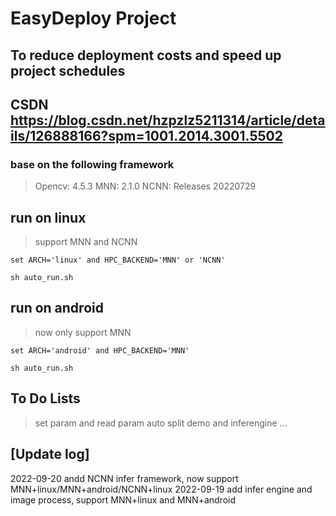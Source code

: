 # EasyDeploy Project
## To reduce deployment costs and speed up project schedules
## CSDN https://blog.csdn.net/hzpzlz5211314/article/details/126888166?spm=1001.2014.3001.5502

### base on the following framework
> Opencv: 4.5.3
> MNN: 2.1.0
> NCNN: Releases 20220729

## run on linux
> support MNN and NCNN
```
set ARCH='linux' and HPC_BACKEND='MNN' or 'NCNN'

sh auto_run.sh
```

## run on android
> now only support MNN
```
set ARCH='android' and HPC_BACKEND='MNN'

sh auto_run.sh
```

## To Do Lists
> set param and read param auto
> split demo and inferengine
> ...

## [Update log]

2022-09-20 andd NCNN infer framework, now support MNN+linux/MNN+android/NCNN+linux
2022-09-19 add infer engine and image process, support MNN+linux and MNN+android

